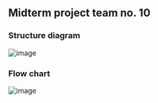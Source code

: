 ## Midterm project team no. 10

### Structure diagram
![image](https://github.com/TaehyeonPark/CoE202-midterm-project/assets/84885011/a0fc6bec-df57-45f5-be12-0521b457f002)

### Flow chart
![image](https://github.com/TaehyeonPark/CoE202-midterm-project/assets/84885011/023cf406-a234-4d2d-9798-6a1502d00f08)
